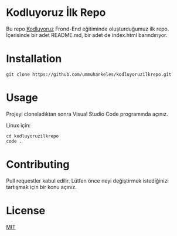 # Kodluyoruz İlk Repo
Bu repo [Kodluyoruz](https://kodluyoruz.org) Frond-End eğitiminde oluşturduğumuz ilk repo. İçerisinde bir adet README.md, bir adet de index.html barındırıyor.

# Installation
```
git clone https://github.com/ummuhankeles/kodluyoruzilkrepo.git
```

# Usage
Projeyi cloneladıktan sonra Visual Studio Code programında açınız.

Linux için:
```
cd kodluyoruzilkrepo
code .
```

# Contributing
Pull requestler kabul edilir. Lütfen önce neyi değiştirmek istediğinizi tartışmak için bir konu açınız.

# License
[MIT](https://github.com/github/choosealicense.com/blob/gh-pages/LICENSE.md)
